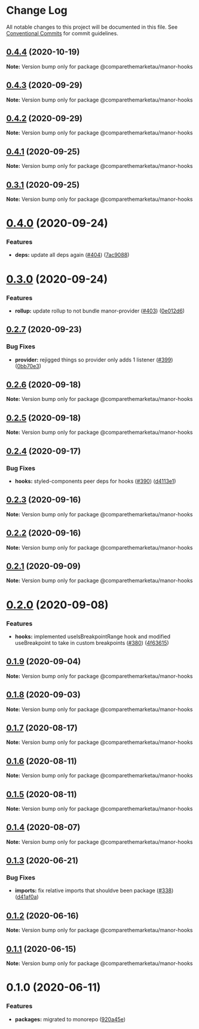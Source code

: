 # Change Log

All notable changes to this project will be documented in this file.
See [Conventional Commits](https://conventionalcommits.org) for commit guidelines.

## [0.4.4](https://github.com/comparethemarketau/manor-react/compare/@comparethemarketau/manor-hooks@0.4.3...@comparethemarketau/manor-hooks@0.4.4) (2020-10-19)

**Note:** Version bump only for package @comparethemarketau/manor-hooks





## [0.4.3](https://github.com/comparethemarketau/manor-react/compare/@comparethemarketau/manor-hooks@0.4.2...@comparethemarketau/manor-hooks@0.4.3) (2020-09-29)

**Note:** Version bump only for package @comparethemarketau/manor-hooks





## [0.4.2](https://github.com/comparethemarketau/manor-react/compare/@comparethemarketau/manor-hooks@0.4.1...@comparethemarketau/manor-hooks@0.4.2) (2020-09-29)

**Note:** Version bump only for package @comparethemarketau/manor-hooks





## [0.4.1](https://github.com/comparethemarketau/manor-react/compare/@comparethemarketau/manor-hooks@0.3.1...@comparethemarketau/manor-hooks@0.4.1) (2020-09-25)

**Note:** Version bump only for package @comparethemarketau/manor-hooks





## [0.3.1](https://github.com/comparethemarketau/manor-react/compare/@comparethemarketau/manor-hooks@0.4.0...@comparethemarketau/manor-hooks@0.3.1) (2020-09-25)

**Note:** Version bump only for package @comparethemarketau/manor-hooks





# [0.4.0](https://github.com/comparethemarketau/manor-react/compare/@comparethemarketau/manor-hooks@0.3.0...@comparethemarketau/manor-hooks@0.4.0) (2020-09-24)


### Features

* **deps:** update all deps again ([#404](https://github.com/comparethemarketau/manor-react/issues/404)) ([7ac9088](https://github.com/comparethemarketau/manor-react/commit/7ac9088c9f042a656b2e8cb2bab615ed44bad88c))





# [0.3.0](https://github.com/comparethemarketau/manor-react/compare/@comparethemarketau/manor-hooks@0.2.7...@comparethemarketau/manor-hooks@0.3.0) (2020-09-24)


### Features

* **rollup:** update rollup to not bundle manor-provider ([#403](https://github.com/comparethemarketau/manor-react/issues/403)) ([0e012d6](https://github.com/comparethemarketau/manor-react/commit/0e012d6fbadcf0ec99857c22e148cacd6265b60a))





## [0.2.7](https://github.com/comparethemarketau/manor-react/compare/@comparethemarketau/manor-hooks@0.2.6...@comparethemarketau/manor-hooks@0.2.7) (2020-09-23)


### Bug Fixes

* **provider:** rejigged things so provider only adds 1 listener ([#399](https://github.com/comparethemarketau/manor-react/issues/399)) ([0bb70e3](https://github.com/comparethemarketau/manor-react/commit/0bb70e3b3975361b505946f184aaadd58ab5d415))





## [0.2.6](https://github.com/comparethemarketau/manor-react/compare/@comparethemarketau/manor-hooks@0.2.5...@comparethemarketau/manor-hooks@0.2.6) (2020-09-18)

**Note:** Version bump only for package @comparethemarketau/manor-hooks





## [0.2.5](https://github.com/comparethemarketau/manor-react/compare/@comparethemarketau/manor-hooks@0.2.4...@comparethemarketau/manor-hooks@0.2.5) (2020-09-18)

**Note:** Version bump only for package @comparethemarketau/manor-hooks





## [0.2.4](https://github.com/comparethemarketau/manor-react/compare/@comparethemarketau/manor-hooks@0.2.3...@comparethemarketau/manor-hooks@0.2.4) (2020-09-17)


### Bug Fixes

* **hooks:** styled-components peer deps for hooks ([#390](https://github.com/comparethemarketau/manor-react/issues/390)) ([d4113e1](https://github.com/comparethemarketau/manor-react/commit/d4113e10fbd401eac565d38b09169f85ffd1f985))





## [0.2.3](https://github.com/comparethemarketau/manor-react/compare/@comparethemarketau/manor-hooks@0.2.2...@comparethemarketau/manor-hooks@0.2.3) (2020-09-16)

**Note:** Version bump only for package @comparethemarketau/manor-hooks





## [0.2.2](https://github.com/comparethemarketau/manor-react/compare/@comparethemarketau/manor-hooks@0.2.1...@comparethemarketau/manor-hooks@0.2.2) (2020-09-16)

**Note:** Version bump only for package @comparethemarketau/manor-hooks





## [0.2.1](https://github.com/comparethemarketau/manor-react/compare/@comparethemarketau/manor-hooks@0.2.0...@comparethemarketau/manor-hooks@0.2.1) (2020-09-09)

**Note:** Version bump only for package @comparethemarketau/manor-hooks





# [0.2.0](https://github.com/comparethemarketau/manor-react/compare/@comparethemarketau/manor-hooks@0.1.9...@comparethemarketau/manor-hooks@0.2.0) (2020-09-08)


### Features

* **hooks:** implemented useIsBreakpointRange hook and modified useBreakpoint to take in custom breakpoints ([#380](https://github.com/comparethemarketau/manor-react/issues/380)) ([4f63615](https://github.com/comparethemarketau/manor-react/commit/4f63615999b3c2fcaf947bc6fa248e701f7f65f1))





## [0.1.9](https://github.com/comparethemarketau/manor-react/compare/@comparethemarketau/manor-hooks@0.1.8...@comparethemarketau/manor-hooks@0.1.9) (2020-09-04)

**Note:** Version bump only for package @comparethemarketau/manor-hooks





## [0.1.8](https://github.com/comparethemarketau/manor-react/compare/@comparethemarketau/manor-hooks@0.1.7...@comparethemarketau/manor-hooks@0.1.8) (2020-09-03)

**Note:** Version bump only for package @comparethemarketau/manor-hooks





## [0.1.7](https://github.com/comparethemarketau/manor-react/compare/@comparethemarketau/manor-hooks@0.1.6...@comparethemarketau/manor-hooks@0.1.7) (2020-08-17)

**Note:** Version bump only for package @comparethemarketau/manor-hooks





## [0.1.6](https://github.com/comparethemarketau/manor-react/compare/@comparethemarketau/manor-hooks@0.1.5...@comparethemarketau/manor-hooks@0.1.6) (2020-08-11)

**Note:** Version bump only for package @comparethemarketau/manor-hooks





## [0.1.5](https://github.com/comparethemarketau/manor-react/compare/@comparethemarketau/manor-hooks@0.1.4...@comparethemarketau/manor-hooks@0.1.5) (2020-08-11)

**Note:** Version bump only for package @comparethemarketau/manor-hooks





## [0.1.4](https://github.com/comparethemarketau/manor-react/compare/@comparethemarketau/manor-hooks@0.1.3...@comparethemarketau/manor-hooks@0.1.4) (2020-08-07)

**Note:** Version bump only for package @comparethemarketau/manor-hooks





## [0.1.3](https://github.com/comparethemarketau/manor-react/compare/@comparethemarketau/manor-hooks@0.1.2...@comparethemarketau/manor-hooks@0.1.3) (2020-06-21)


### Bug Fixes

* **imports:** fix relative imports that shouldve been package ([#338](https://github.com/comparethemarketau/manor-react/issues/338)) ([d41af0a](https://github.com/comparethemarketau/manor-react/commit/d41af0aea1f21e2fd30d281301648d44fc566da4))





## [0.1.2](https://github.com/comparethemarketau/manor-react/compare/@comparethemarketau/manor-hooks@0.1.1...@comparethemarketau/manor-hooks@0.1.2) (2020-06-16)

**Note:** Version bump only for package @comparethemarketau/manor-hooks





## [0.1.1](https://github.com/comparethemarketau/manor-react/compare/@comparethemarketau/manor-hooks@0.1.0...@comparethemarketau/manor-hooks@0.1.1) (2020-06-15)

**Note:** Version bump only for package @comparethemarketau/manor-hooks





# 0.1.0 (2020-06-11)


### Features

* **packages:** migrated to monorepo ([920a45e](https://github.com/comparethemarketau/manor-react/commit/920a45ec4b40a19de32f39f29693cbe1b1f314ae))
